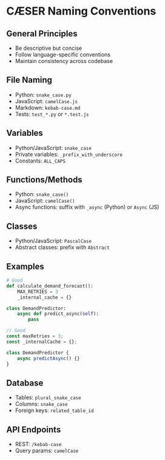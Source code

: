 # CÆSER Naming Conventions

## General Principles
- Be descriptive but concise
- Follow language-specific conventions
- Maintain consistency across codebase

## File Naming
- Python: `snake_case.py`
- JavaScript: `camelCase.js`
- Markdown: `kebab-case.md`
- Tests: `test_*.py` or `*.test.js`

## Variables
- Python/JavaScript: `snake_case`
- Private variables: `_prefix_with_underscore`
- Constants: `ALL_CAPS`

## Functions/Methods
- Python: `snake_case()`
- JavaScript: `camelCase()`
- Async functions: suffix with `_async` (Python) or `Async` (JS)

## Classes
- Python/JavaScript: `PascalCase`
- Abstract classes: prefix with `Abstract`

## Examples
```python
# Good
def calculate_demand_forecast():
    MAX_RETRIES = 3
    _internal_cache = {}

class DemandPredictor:
    async def predict_async(self):
        pass
```

```javascript
// Good
const maxRetries = 3;
const _internalCache = {};

class DemandPredictor {
    async predictAsync() {}
}
```

## Database
- Tables: `plural_snake_case`
- Columns: `snake_case`
- Foreign keys: `related_table_id`

## API Endpoints
- REST: `/kebab-case`
- Query params: `camelCase`